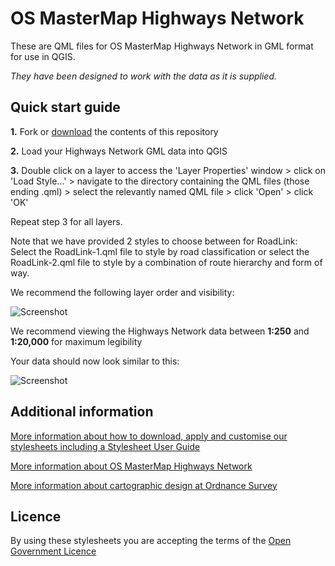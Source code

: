 # OS MasterMap Highways Network

These are QML files for OS MasterMap Highways Network in GML format for use in QGIS.

*They have been designed to work with the data as it is supplied.*

## Quick start guide

**1.**  Fork or [download](https://github.com/OrdnanceSurvey/OS-MasterMap-Highways-Network-stylesheets/archive/master.zip) the contents of this repository

**2.**  Load your Highways Network GML data into QGIS

**3.**  Double click on a layer to access the 'Layer Properties' window > click on 'Load Style...' > navigate to the directory containing the QML files (those ending .qml) > select the relevantly named QML file > click 'Open' > click 'OK'

Repeat step 3 for all layers.

Note that we have provided 2 styles to choose between for RoadLink: Select the RoadLink-1.qml file to style by road classification or select the RoadLink-2.qml file to style by a combination of route hierarchy and form of way.

We recommend the following layer order and visibility:

  ![Screenshot](https://github.com/OrdnanceSurvey/OS-MasterMap-Highways-Network-stylesheets/blob/master/GML%20stylesheets/QGIS%20stylesheets%20(QML)/images/highways_layer_order.png )

We recommend viewing the Highways Network data between **1:250** and **1:20,000** for maximum legibility

Your data should now look similar to this: 

  ![Screenshot](https://github.com/OrdnanceSurvey/OS-MasterMap-Highways-Network-stylesheets/raw/master/GML%20stylesheets/QGIS%20stylesheets%20(QML)/images/OS_MasterMap_Highways_Network_screenshot.png "Screenshot of OS MasterMap Highways Network RoadLink in the RoadLink-2 style")

## Additional information

[More information about how to download, apply and customise our stylesheets including a Stylesheet User Guide](http://www.ordnancesurvey.co.uk/resources/carto-design/cartographic-stylesheets.html)

[More information about OS MasterMap Highways Network](https://www.ordnancesurvey.co.uk/business-and-government/products/os-mastermap-highways-network.html)

[More information about cartographic design at Ordnance Survey](https://www.ordnancesurvey.co.uk/resources/carto-design/)

## Licence

By using these stylesheets you are accepting the terms of the [Open Government Licence](http://www.nationalarchives.gov.uk/doc/open-government-licence/version/3/)
